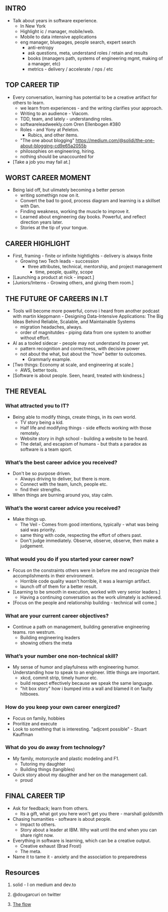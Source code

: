 ## INTRO
- Talk about years in software experience.
    - In New York
    - Highlight ic / manager, mobile/web.
    - Mobile to data intensive applications
    - eng manager, bluepages, people search, expert search
        - anti-entropy
        - ask questions, meta, understand roles / retain and results
        - books (managers path, systems of engineering mgmt, making of a manager, etc)
        - metrics - delivery / accelerate / nps / etc

## TOP CAREER TIP
-  Every conversation, learning has potential to be a creative artifact for others to learn.
    - we learn from experiences - and the writing clarifies your approach.
    - Writing to an audience - Viacom.
    - TDD, team, and lately - understanding roles.
    - softwareleadweekly.com Oren Ellenbogen #380
    - Roles - and Yony at Peleton.
        - Rubics, and other items.
    - "The one about blogging"
        https://medium.com/@solidi/the-one-about-blogging-cd9e65a2055b
    - philosophies on engineering, hiring.
    - nothing should be unaccounted for
- [Take a job you may fail at.]

## WORST CAREER MOMENT
- Being laid off, but ulimately becoming a better person
    - writing somethign now on it.
    - Convert the bad to good, process diagram and learning is a skillset with Dan.
    - Finding weakness, working the muscle to improve it.
    - Learned about engineering day books. Powerful, and reflect direction years later.
    - Stories at the tip of your tongue.

## CAREER HIGHLIGHT
- First, framing - finite or infinite hightlights - delivery is always finite
    - Growing two Tech leads - succession 
        - three attributes, technical, mentorship, and project management
            - time, people, quality, scope
- [Launching a product at nick - impact.]
- [Juniors/Interns - Growing others, and giving them room.]

## THE FUTURE OF CAREERS IN I.T
- Tools will become more powerful, convo i heard from another podcast with martin kleppmann - Designing Data-Intensive Applications: The Big Ideas Behind Reliable, Scalable, and Maintainable Systems
    - migration headaches, always.
    - order of magnitutdes - piping data from one system to another without effort.
- AI as a tooled sidecar - people may not understand its power yet.
    - pattern recognition and correctness, with decisive power
    - not about the what, but about the "how" better to outcomes.
        - Grammarly example.
- [Two things: Economy at scale, and engineering at scale.]
    - AWS, better tools.
- [Software is about people. Seen, heard, treated with kindness.]

## THE REVEAL

### What attracted you to IT?
- Being able to modify things, create things, in its own world.
    - TV story being a kid.
    - Half life and modifying things - side effects working with those remotely.
    - Website story in ihgh school - building a website to be heard.
    - The detail, and escapism of humans - but thats a paradox as software is a team sport.

### What’s the best career advice you received?
- Don't be so purpose driven.
    - Always driving to deliver, but there is more.
    - Connect with the team, lunch, people etc.
    - find their strengths.
- When things are burning around you, stay calm.

### What’s the worst career advice you received?
- Make things up.
    - The Veil - Comes from good intentions, typically - what was being said was priority.
    - same thing with code, respecting the effort of others past.
    - Don't judge immediately. Observe, observe, observe, then make a judgement.

### What would you do if you started your career now?
- Focus on the constraints others were in before me and recognize their accomplishments in their environment.
    - Horrible code quality wasn't horrible, it was a learnign artifact.
    - launch off of them for a better result.
- [Learning to be smooth in execution, worked with very senior leaders.]
    - Having a continuing conversation as the work ulimately is achieved.
- [Focus on the people and relationship building - technical will come.]

### What are your current career objectives?
- Continue a path on management, building generative engineering teams. ron westrum.
    - Building engineering leaders
    - showing others the meta

### What’s your number one non-technical skill?
- My sense of humor and playfulness with engineering humor. Understanding how to speak to an engineer. little things are important.
    - xkcd, commit strip, timely humor etc.
    - build respect effectively because we speak the same language.
    - "hit box story" how i bumped into a wall and blamed it on faulty hitboxes.

### How do you keep your own career energized?
- Focus on family, hobbies
- Proritize and execute
- Look to something that is interesting. "adjcent possible" - Stuart Kauffman 

### What do you do away from technology?
- My family, motorcycle and plastic modeling and F1.
    - Tutoring my daughter
    - Building things (tangibles)
- Quick story about my daugther and her on the management call.
    - proud

## FINAL CAREER TIP
- Ask for feedback; learn from others.
    - Its a gift, what got you here won't get you there - marshall goldsmith
- Chasing humanities - software is about people. 
    - Impact to others.
    - Story about a leader at IBM. Why wait until the end when you can share right now.
- Everything in software is learning, which can be a creative output.
    - Creative exhaust (Brad Frost)
    - The meta.
- Name it to tame it - anxiety and the association to preparedness

## Resources

1. solid - I on medium and dev.to
1. @dougarcuri on twitter

1. [The flow](http://itcareerenergizer.com/flow/)
